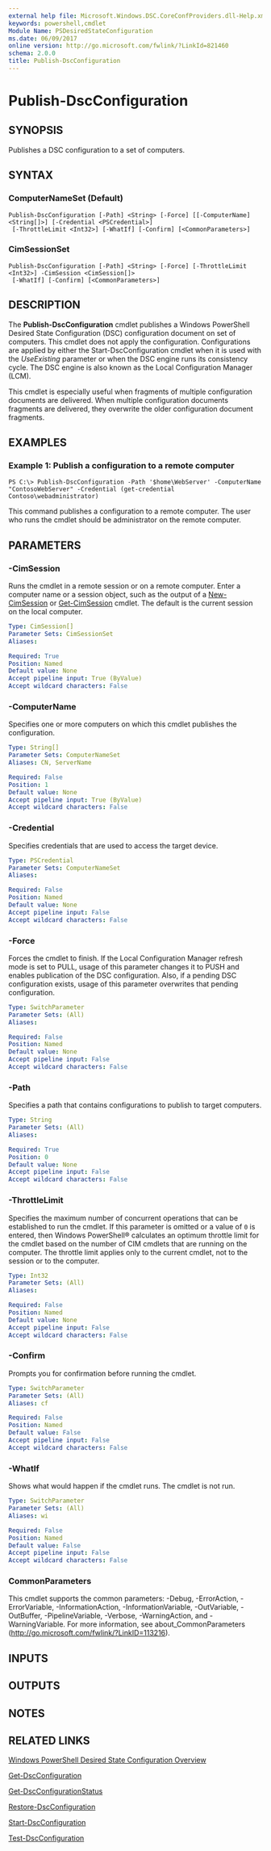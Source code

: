 ```yaml
---
external help file: Microsoft.Windows.DSC.CoreConfProviders.dll-Help.xml
keywords: powershell,cmdlet
Module Name: PSDesiredStateConfiguration
ms.date: 06/09/2017
online version: http://go.microsoft.com/fwlink/?LinkId=821460
schema: 2.0.0
title: Publish-DscConfiguration
---
```


# Publish-DscConfiguration

## SYNOPSIS
Publishes a DSC configuration to a set of computers.

## SYNTAX

### ComputerNameSet (Default)
```
Publish-DscConfiguration [-Path] <String> [-Force] [[-ComputerName] <String[]>] [-Credential <PSCredential>]
 [-ThrottleLimit <Int32>] [-WhatIf] [-Confirm] [<CommonParameters>]
```

### CimSessionSet
```
Publish-DscConfiguration [-Path] <String> [-Force] [-ThrottleLimit <Int32>] -CimSession <CimSession[]>
 [-WhatIf] [-Confirm] [<CommonParameters>]
```

## DESCRIPTION
The **Publish-DscConfiguration** cmdlet publishes a Windows PowerShell Desired State Configuration (DSC) configuration document on set of computers.
This cmdlet does not apply the configuration.
Configurations are applied by either the Start-DscConfiguration cmdlet when it is used with the *UseExisting* parameter or when the DSC engine runs its consistency cycle.
The DSC engine is also known as the Local Configuration Manager (LCM).

This cmdlet is especially useful when fragments of multiple configuration documents are delivered.
When multiple configuration documents fragments are delivered, they overwrite the older configuration document fragments.

## EXAMPLES

### Example 1: Publish a configuration to a remote computer
```
PS C:\> Publish-DscConfiguration -Path '$home\WebServer' -ComputerName "ContosoWebServer" -Credential (get-credential Contoso\webadministrator)
```

This command publishes a configuration to a remote computer.
The user who runs the cmdlet should be administrator on the remote computer.

## PARAMETERS

### -CimSession
Runs the cmdlet in a remote session or on a remote computer.
Enter a computer name or a session object, such as the output of a [New-CimSession](https://docs.microsoft.com/powershell/module/cimcmdlets/new-cimsession) or [Get-CimSession](https://docs.microsoft.com/powershell/module/cimcmdlets/get-cimsession) cmdlet.
The default is the current session on the local computer.

```yaml
Type: CimSession[]
Parameter Sets: CimSessionSet
Aliases:

Required: True
Position: Named
Default value: None
Accept pipeline input: True (ByValue)
Accept wildcard characters: False
```

### -ComputerName
Specifies one or more computers on which this cmdlet publishes the configuration.

```yaml
Type: String[]
Parameter Sets: ComputerNameSet
Aliases: CN, ServerName

Required: False
Position: 1
Default value: None
Accept pipeline input: True (ByValue)
Accept wildcard characters: False
```

### -Credential
Specifies credentials that are used to access the target device.

```yaml
Type: PSCredential
Parameter Sets: ComputerNameSet
Aliases:

Required: False
Position: Named
Default value: None
Accept pipeline input: False
Accept wildcard characters: False
```

### -Force
Forces the cmdlet to finish.
If the Local Configuration Manager refresh mode is set to PULL, usage of this parameter changes it to PUSH and enables publication of the DSC configuration.
Also, if a pending DSC configuration exists, usage of this parameter overwrites that pending configuration.

```yaml
Type: SwitchParameter
Parameter Sets: (All)
Aliases:

Required: False
Position: Named
Default value: None
Accept pipeline input: False
Accept wildcard characters: False
```

### -Path
Specifies a path that contains configurations to publish to target computers.

```yaml
Type: String
Parameter Sets: (All)
Aliases:

Required: True
Position: 0
Default value: None
Accept pipeline input: False
Accept wildcard characters: False
```

### -ThrottleLimit
Specifies the maximum number of concurrent operations that can be established to run the cmdlet.
If this parameter is omitted or a value of `0` is entered, then Windows PowerShell® calculates an optimum throttle limit for the cmdlet based on the number of CIM cmdlets that are running on the computer.
The throttle limit applies only to the current cmdlet, not to the session or to the computer.

```yaml
Type: Int32
Parameter Sets: (All)
Aliases:

Required: False
Position: Named
Default value: None
Accept pipeline input: False
Accept wildcard characters: False
```

### -Confirm
Prompts you for confirmation before running the cmdlet.

```yaml
Type: SwitchParameter
Parameter Sets: (All)
Aliases: cf

Required: False
Position: Named
Default value: False
Accept pipeline input: False
Accept wildcard characters: False
```

### -WhatIf
Shows what would happen if the cmdlet runs.
The cmdlet is not run.

```yaml
Type: SwitchParameter
Parameter Sets: (All)
Aliases: wi

Required: False
Position: Named
Default value: False
Accept pipeline input: False
Accept wildcard characters: False
```

### CommonParameters
This cmdlet supports the common parameters: -Debug, -ErrorAction, -ErrorVariable, -InformationAction, -InformationVariable, -OutVariable, -OutBuffer, -PipelineVariable, -Verbose, -WarningAction, and -WarningVariable. For more information, see about_CommonParameters (http://go.microsoft.com/fwlink/?LinkID=113216).

## INPUTS

## OUTPUTS

## NOTES

## RELATED LINKS

[Windows PowerShell Desired State Configuration Overview](http://go.microsoft.com/fwlink/?LinkID=311940)

[Get-DscConfiguration](Get-DscConfiguration.md)

[Get-DscConfigurationStatus](Get-DscConfigurationStatus.md)

[Restore-DscConfiguration](Restore-DscConfiguration.md)

[Start-DscConfiguration](Start-DscConfiguration.md)

[Test-DscConfiguration](Test-DscConfiguration.md)